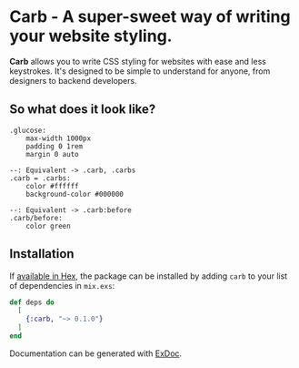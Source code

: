 # Carb - A super-sweet way of writing your website styling.

**Carb** allows you to write CSS styling for websites with ease and less keystrokes. It's designed to be simple to understand for anyone, from designers to backend developers.

## So what does it look like?

```
.glucose:
    max-width 1000px
    padding 0 1rem
    margin 0 auto

--: Equivalent -> .carb, .carbs
.carb = .carbs:
    color #ffffff
    background-color #000000

--: Equivalent -> .carb:before
.carb/before:
    color green
```

## Installation

If [available in Hex](https://hex.pm/docs/publish), the package can be installed
by adding `carb` to your list of dependencies in `mix.exs`:

```elixir
def deps do
  [
    {:carb, "~> 0.1.0"}
  ]
end
```

Documentation can be generated with [ExDoc](https://github.com/elixir-lang/ex_doc).